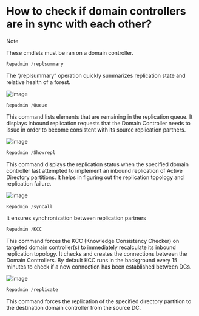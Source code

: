 # How to check if domain controllers are in sync with each other?

>[!note]
>These cmdlets must be ran on a domain controller.

```powershell
Repadmin /replsummary
```
The “/replsummary” operation quickly summarizes replication state and relative health of a forest.

![image](https://github.com/msandoval55/pub.repo/assets/116230991/41a558dc-c77a-40aa-a302-d1ab3c4bae76)

```powershell
Repadmin /Queue
```
This command lists elements that are remaining in the replication queue. It displays inbound replication requests that the Domain Controller needs to issue in order to become consistent with its source replication partners.

![image](https://github.com/msandoval55/pub.repo/assets/116230991/435e5751-3caf-4ddd-b7fe-47a2b19c70ef)

```powershell
Repadmin /Showrepl
```
This command displays the replication status when the specified domain controller last attempted to implement an inbound replication of Active Directory partitions. It helps in figuring out the replication topology and replication failure.

![image](https://github.com/msandoval55/pub.repo/assets/116230991/71c45923-760d-4bae-a28a-647879a723e0)

```powershell
Repadmin /syncall
```
It ensures synchronization between replication partners

```powershell
Repadmin /KCC
```
This command forces the KCC (Knowledge Consistency Checker) on targeted domain controller(s) to immediately recalculate its inbound replication topology. It checks and creates the connections between the Domain Controllers. By default KCC runs in the background every 15 minutes to check if a new connection has been established between DCs.

![image](https://github.com/msandoval55/pub.repo/assets/116230991/fe236ec4-7e10-4005-95ab-87f0b86835a8)

```powershell
Repadmin /replicate
```
This command forces the replication of the specified directory partition to the destination domain controller from the source DC.
